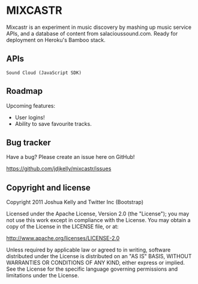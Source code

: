 MIXCASTR	
=================

Mixcastr is an experiment in music discovery by mashing up music service APIs, and a database of content from salacioussound.com. Ready for deployment on Heroku's Bamboo stack.

APIs
-----

`Sound Cloud (JavaScript SDK)`


Roadmap
----------

Upcoming features:

* User logins! 
* Ability to save favourite tracks.


Bug tracker
-----------

Have a bug? Please create an issue here on GitHub!

https://github.com/jdjkelly/mixcastr/issues


Copyright and license
---------------------

Copyright 2011 Joshua Kelly and Twitter Inc (Bootstrap)

Licensed under the Apache License, Version 2.0 (the "License");
you may not use this work except in compliance with the License.
You may obtain a copy of the License in the LICENSE file, or at:

   http://www.apache.org/licenses/LICENSE-2.0

Unless required by applicable law or agreed to in writing, software
distributed under the License is distributed on an "AS IS" BASIS,
WITHOUT WARRANTIES OR CONDITIONS OF ANY KIND, either express or implied.
See the License for the specific language governing permissions and
limitations under the License.
